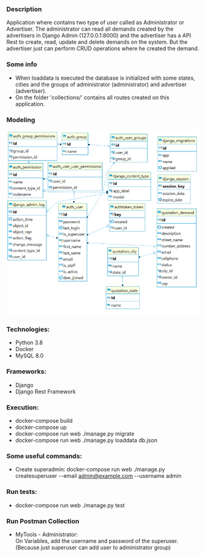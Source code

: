 ### Description
Application where contains two type of user called as Administrator or Advertiser. The administrator
can read all demands created by the advertisers in Django Admin (127.0.0.1:8000) and the advertiser has 
a API Rest to create, read, update and delete demands on the system. But the advertiser just can perform
CRUD operations where he created the demand.

### Some info
* When loaddata is executed the database is initialized with some states, cities and the groups of administrator (administrator) and advertiser (advertiser).
* On the folder 'collections/' contains all routes created on this application.

### Modeling
![Modeling of data](modeling.png)

### Technologies:
* Python 3.8
* Docker
* MySQL 8.0

### Frameworks:  
* Django
* Django Rest Framework

### Execution:
* docker-compose build
* docker-compose up
* docker-compose run web ./manage.py migrate
* docker-compose run web ./manage.py loaddata db.json

### Some useful commands:
* Create superadmin: docker-compose run web ./manage.py createsuperuser --email admin@example.com --username admin

### Run tests:
* docker-compose run web ./manage.py test

### Run Postman Collection
* MyTools - Administrator: <br>
On Variables, add the username and password of the superuser. (Because just superuser can add user to administrator group)<br>
